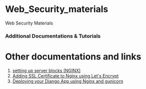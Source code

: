 
# Web_Security_materials
Web Security Materials


### Additional Documentations & Tutorials

Other documentations and links
==============================

1. [setting up server blocks (NGINX)](https://www.digitalocean.com/community/tutorials/how-to-install-nginx-on-ubuntu-20-04#step-5-%E2%80%93-setting-up-server-blocks-(recommended)	)												
2. [Adding SSL Certificate to Nginx using Let's Encrypt](https://www.digitalocean.com/community/tutorials/how-to-secure-nginx-with-let-s-encrypt-on-ubuntu-20-04)													
3. [Deploying your Django App using Nginx and gunicorn](https://www.digitalocean.com/community/tutorials/how-to-set-up-django-with-postgres-nginx-and-gunicorn-on-ubuntu-20-04)						

